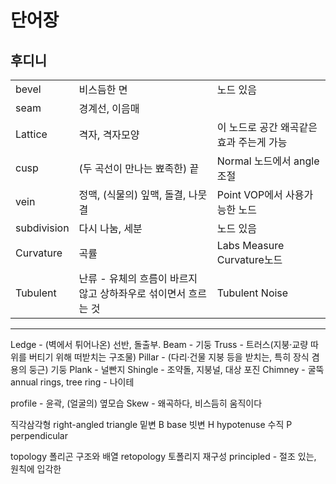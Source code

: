# 단어장

## 후디니

|             |                                                                |                                          |
| ----------- | -------------------------------------------------------------- | ---------------------------------------- |
| bevel       | 비스듬한 면                                                    | 노드 있음                                |
| seam        | 경계선, 이음매                                                 |                                          |
| Lattice     | 격자, 격자모양                                                 | 이 노드로 공간 왜곡같은 효과 주는게 가능 |
| cusp        | (두 곡선이 만나는 뾰족한) 끝                                   | Normal 노드에서 angle 조절               |
| vein        | 정맥, (식물의) 잎맥, 돌결, 나뭇결                              | Point VOP에서 사용가능한 노드            |
| subdivision | 다시 나눔, 세분                                                | 노드 있음                                |
| Curvature   | 곡률                                                           | Labs Measure Curvature노드               |
| Tubulent    | 난류 - 유체의 흐름이 바르지 않고 상하좌우로 섞이면서 흐르는 것 | Tubulent Noise                           |


---

Ledge - (벽에서 튀어나온) 선반, 돌출부.
Beam - 기둥
Truss - 트러스(지붕·교량 따위를 버티기 위해 떠받치는 구조물)
Pillar - (다리·건물 지붕 등을 받치는, 특히 장식 겸용의 둥근) 기둥
Plank - 널빤지
Shingle - 조약돌, 지붕널, 대상 포진
Chimney - 굴뚝
annual rings, tree ring - 나이테

profile - 윤곽, (얼굴의) 옆모습
Skew - 왜곡하다, 비스듬히 움직이다



직각삼각형 right-angled triangle
밑변 B base
빗변 H hypotenuse
수직 P perpendicular


topology 폴리곤 구조와 배열
retopology 토폴리지 재구성
principled - 절조 있는, 원칙에 입각한

